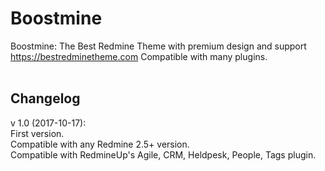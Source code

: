# Boostmine
Boostmine: The Best Redmine Theme with premium design and support
https://bestredminetheme.com Compatible with many plugins.
</br></br>
<h2>Changelog</h2>
v 1.0 (2017-10-17):</br>
First version. </br>
Compatible with any Redmine 2.5+ version.</br>
Compatible with RedmineUp's Agile, CRM, Heldpesk, People, Tags plugin.</br>
